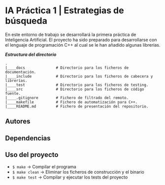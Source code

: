 # IA Práctica 1 | Estrategias de búsqueda
En este entorno de trabajo se desarrollará la primera práctica de Inteligencia
Artificial. El proyecto ha sido preparado para desarrollarse con el lenguaje de
programación C++ al cual se le han añadido algunas librerías.


***Estructura del directorio***

```
.
|____docs              # Directorio para los ficheros de documentación.
|____include           # Directorio para los ficheros de cabecera y librerías.
|____test              # Directorio para los ficheros de testing.
|____src               # Directorio para los ficheros de código fuente.
|____.gitignore        # Fichero de filtrado del remoto.
|____makefile          # Fichero de automatización para C++.
|____README.md         # Fichero de presentación del repositorio.

```

## Autores

## Dependencias

## Uso del proyecto

- ```$ make``` -> Compilar el programa
- ```$ make clean``` -> Eliminar los ficheros de construcción y el binario
- ```$ make test``` -> Compilar y ejecutar los tests del proyecto
